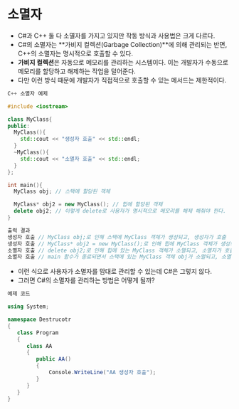 # 소멸자
  * C#과 C++ 둘 다 소멸자를 가지고 있지만 작동 방식과 사용법은 크게 다르다.
  * C#의 소멸자는 **가비지 컬렉션(Garbage Collection)**에 의해 관리되는 반면, C++의 소멸자는 명시적으로 호출할 수 있다.
  * **가비지 컬렉션**은 자동으로 메모리를 관리하는 시스템이다. 이는 개발자가 수동으로 메모리를 할당하고 해제하는 작업을 덜어준다.
  * 다만 이런 방식 때문에 개발자가 직접적으로 호출할 수 있는 메서드는 제한적이다.

```C++
C++ 소멸자 예제

#include <iostream>

class MyClass{
public:
  MyClass(){
    std::cout << "생성자 호출" << std::endl;
  }
  ~MyClass(){
    std::cout << "소멸자 호출" << std::endl;
  }
};

int main(){
  MyClass obj; // 스택에 할당된 객체

  MyClass* obj2 = new MyClass(); // 힙에 할당된 객체
  delete obj2; // 이렇게 delete로 사용자가 명시적으로 메모리를 해제 해줘야 한다.
}

출력 결과
생성자 호출 // MyClass obj;로 인해 스택에 MyClass 객체가 생성되고, 생성자가 호출
생성자 호출 // MyClass* obj2 = new MyClass();로 인해 힙에 MyClass 객체가 생성되고, 생성자가 호출
소멸자 호출 // delete obj2;로 인해 힙에 있는 MyClass 객체가 소멸되고, 소멸자가 호출
소멸자 호출 // main 함수가 종료되면서 스택에 있는 MyClass 객체 obj가 소멸되고, 소멸자가 호출
```
  * 이런 식으로 사용자가 소멸자를 맘대로 관리할 수 있는데 C#은 그렇지 않다.
  * 그러면 C#의 소멸자를 관리하는 방법은 어떻게 될까?

```C#
예제 코드

using System;

namespace Destrucotr
{
   class Program
   {
      class AA
      {
         public AA()
         {
             Console.WriteLine("AA 생성자 호출");
         }
      }
   }
}
